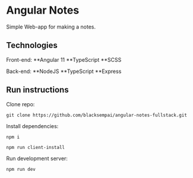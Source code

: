 # Angular Notes
Simple Web-app for making a notes. 

## Technologies
Front-end:
**Angular 11
**TypeScript
**SCSS

Back-end:
**NodeJS
**TypeScript
**Express

## Run instructions
Clone repo:
```
git clone https://github.com/blacksempai/angular-notes-fullstack.git
```

Install dependencies:
```
npm i
```
```
npm run client-install
```

Run development server:
```
npm run dev
```
